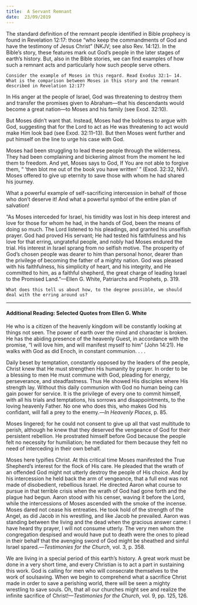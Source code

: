 ```yaml
---
title:  A Servant Remnant
date:  23/09/2019
---
```


The standard definition of the remnant people identified in Bible prophecy is found in Revelation 12:17: those “who keep the commandments of God and have the testimony of Jesus Christ” (NKJV; see also Rev. 14:12). In the Bible’s story, these features mark out God’s people in the later stages of earth’s history. But, also in the Bible stories, we can find examples of how such a remnant acts and particularly how such people serve others.

`Consider the example of Moses in this regard. Read Exodus 32:1– 14. What is the comparison between Moses in this story and the remnant described in Revelation 12:17?`

In His anger at the people of Israel, God was threatening to destroy them and transfer the promises given to Abraham—that his descendants would become a great nation—to Moses and his family (see Exod. 32:10).

But Moses didn’t want that. Instead, Moses had the boldness to argue with God, suggesting that for the Lord to act as He was threatening to act would make Him look bad (see Exod. 32:11–13). But then Moses went further and put himself on the line to urge his case with God.

Moses had been struggling to lead these people through the wilderness. They had been complaining and bickering almost from the moment he led them to freedom. And yet, Moses says to God, If You are not able to forgive them, “ ‘then blot me out of the book you have written’ ” (Exod. 32:32, NIV). Moses offered to give up eternity to save those with whom he had shared his journey.

What a powerful example of self-sacrificing intercession in behalf of those who don’t deserve it! And what a powerful symbol of the entire plan of salvation!

“As Moses interceded for Israel, his timidity was lost in his deep interest and love for those for whom he had, in the hands of God, been the means of doing so much. The Lord listened to his pleadings, and granted his unselfish prayer. God had proved His servant; He had tested his faithfulness and his love for that erring, ungrateful people, and nobly had Moses endured the trial. His interest in Israel sprang from no selfish motive. The prosperity of God’s chosen people was dearer to him than personal honor, dearer than the privilege of becoming the father of a mighty nation. God was pleased with his faithfulness, his simplicity of heart, and his integrity, and He committed to him, as a faithful shepherd, the great charge of leading Israel to the Promised Land.”—Ellen G. White, Patriarchs and Prophets, p. 319.

`What does this tell us about how, to the degree possible, we should deal with the erring around us?`

---

#### Additional Reading: Selected Quotes from Ellen G. White

He who is a citizen of the heavenly kingdom will be constantly looking at things not seen. The power of earth over the mind and character is broken. He has the abiding presence of the heavenly Guest, in accordance with the promise, “I will love him, and will manifest myself to him” (John 14:21). He walks with God as did Enoch, in constant communion. . . .  

Daily beset by temptation, constantly opposed by the leaders of the people, Christ knew that He must strengthen His humanity by prayer. In order to be a blessing to men He must commune with God, pleading for energy, perseverance, and steadfastness. Thus He showed His disciples where His strength lay. Without this daily communion with God no human being can gain power for service. It is the privilege of every one to commit himself, with all his trials and temptations, his sorrows and disappointments, to the loving heavenly Father. No one who does this, who makes God his confidant, will fall a prey to the enemy.—_In Heavenly Places_, p. 85.

Moses lingered; for he could not consent to give up all that vast multitude to perish, although he knew that they deserved the vengeance of God for their persistent rebellion. He prostrated himself before God because the people felt no necessity for humiliation; he mediated for them because they felt no need of interceding in their own behalf.  

Moses here typifies Christ. At this critical time Moses manifested the True Shepherd’s interest for the flock of His care. He pleaded that the wrath of an offended God might not utterly destroy the people of His choice. And by his intercession he held back the arm of vengeance, that a full end was not made of disobedient, rebellious Israel. He directed Aaron what course to pursue in that terrible crisis when the wrath of God had gone forth and the plague had begun. Aaron stood with his censer, waving it before the Lord, while the intercessions of Moses ascended with the smoke of the incense. Moses dared not cease his entreaties. He took hold of the strength of the Angel, as did Jacob in his wrestling, and like Jacob he prevailed. Aaron was standing between the living and the dead when the gracious answer came: I have heard thy prayer, I will not consume utterly. The very men whom the congregation despised and would have put to death were the ones to plead in their behalf that the avenging sword of God might be sheathed and sinful Israel spared.—_Testimonies for the Church_, vol. 3, p. 358.

We are living in a special period of this earth’s history. A great work must be done in a very short time, and every Christian is to act a part in sustaining this work. God is calling for men who will consecrate themselves to the work of soulsaving. When we begin to comprehend what a sacrifice Christ made in order to save a perishing world, there will be seen a mighty wrestling to save souls. Oh, that all our churches might see and realize the infinite sacrifice of Christ!—_Testimonies for the Church_, vol. 9, pp. 125, 126.